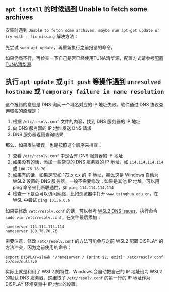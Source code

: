 ## `apt install` 的时候遇到 Unable to fetch some archives

安装时遇到 `Unable to fetch some archives, maybe run apt-get update or try with --fix-missing` 解决方法：

先尝试 `sudo apt update`，再重新执行之前报错的命令。

如果仍然不行，再检查一下自己是否已经使用TUNA清华源，配置方式请参考[配置TUNA清华源](https://physics-data.meow.plus/faq/env/linux/#tuna).

## 执行 `apt update` 或 `git push` 等操作遇到 `unresolved hostname` 或 `Temporary failure in name resolution`

这个报错的意思是 DNS 询问一个域名对应的 IP 地址失败。软件通过 DNS 协议查询域名的原理是：

1. 根据 `/etc/resolv.conf` 文件的内容，找到 DNS 服务器的 IP 地址
2. 向 DNS 服务器的 IP 地址发送 DNS 请求
3. DNS 服务器返回查询结果

那么，如果发生错误，也是按照这个顺序来排查：

1. 查看 `/etc/resolv.conf` 中是否有 DNS 服务器的 IP 地址
2. 如果没有的话，添加一些常见的 DNS 服务器的 IP 地址，如 `114.114.114.114` 或 `180.76.76.76`
3. 如果有的话，如果是形如 172.x.x.x 的 IP 地址，那么这是 Windows 自动为 WSL2 设置的 DNS 服务器，一般不需要修改；如果是其他 IP 地址，可以用 ping 命令来判断联通性，如 `ping 114.114.114.114`
4. 检查一下是否可以访问网络，比如浏览器中打开 `www.tsinghua.edu.cn`，在 WSL 中尝试 `ping 101.6.6.6`

如果要修改 `/etc/resolv.conf` 的话，可以参考 [WSL2 DNS issues](https://github.com/microsoft/WSL/issues/5256)，执行命令 `sudo vim /etc/resolv.conf`，在文件最后添加：

```config
nameserver 114.114.114.114
nameserver 180.76.76.76
```

需要注意，修改 `/etc/resolv.conf` 的方法可能会与之前 WSL2 配置 DISPLAY 的方法冲突，因为之前使用的命令：

```shell
export DISPLAY=$(awk '/nameserver / {print $2; exit}' /etc/resolv.conf 2>/dev/null):0
```

实际上就是利用了 WSL2 的特性，Windows 会自动把自己的 IP 地址设为 WSL2 的默认 DNS 服务器。这里取了 `/etc/resolv.conf` 的第一行的 IP 地址作为 DISPLAY 环境变量中 IP 地址的设置。
